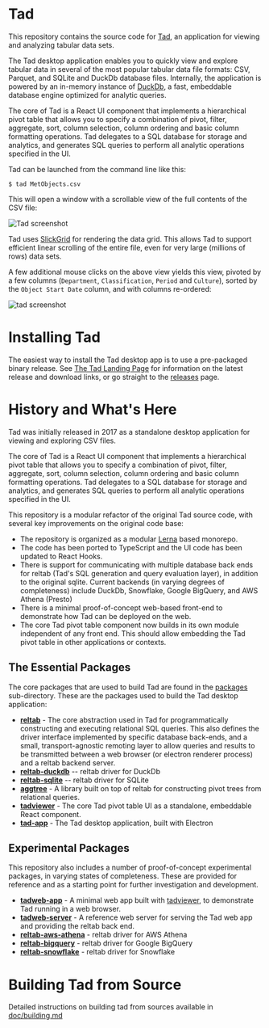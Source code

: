 # Tad

This repository contains the source code for [Tad](https://www.tadviewer.com), an application for viewing and analyzing tabular
data sets.

The Tad desktop application enables you to quickly view and explore tabular data in several of the most popular
tabular data file formats: CSV, Parquet, and SQLite and DuckDb database files.
Internally, the application is powered by an in-memory instance of [DuckDb](https://duckdb.org/), a fast, embeddable database engine optimized for analytic queries.

The core of Tad is a React UI component that implements a hierarchical pivot table that allows you to specify a combination of pivot, filter, aggregate, sort, column selection, column ordering and basic column formatting operations. Tad delegates to a SQL database for storage and analytics, and generates SQL queries to perform all
analytic operations specified in the UI.

Tad can be launched from the command line like this:

    $ tad MetObjects.csv

This will open a window with a scrollable view of the full contents of the CSV file:

![Tad screenshot](doc/screenshots/tad-metobjects-unpivoted.png "Unpivoted view of CSV file")

Tad uses [SlickGrid](http://slickgrid.net/) for rendering the data grid. This allows Tad to support efficient linear
scrolling of the entire file, even for very large (millions of rows) data sets.

A few additional mouse clicks on the above view yields this view, pivoted by a few
columns (`Department`, `Classification`, `Period` and `Culture`), sorted by the `Object Start Date` column, and
with columns re-ordered:

![tad screenshot](doc/screenshots/tad-metobjects-pivoted.png "Met Museum Objects with Pivots")

# Installing Tad

The easiest way to install the Tad desktop app is to use a pre-packaged binary release. See [The Tad Landing Page](http://tadviewer.com/#news) for information on the latest release and download links, or go straight to the [releases](/releases) page.

# History and What's Here

Tad was initially released in 2017 as a standalone desktop application for viewing and exploring CSV files.

The core of Tad is a React UI component that implements a hierarchical pivot table that allows you to specify a combination of pivot, filter, aggregate, sort, column selection, column ordering and basic column formatting operations. Tad delegates to a SQL database for storage and analytics, and generates SQL queries to perform all
analytic operations specified in the UI.

This repository is a modular refactor of the original Tad source code, with several key improvements on the original code base:

- The repository is organized as a modular [Lerna](https://lerna.js.org/) based monorepo.
- The code has been ported to TypeScript and the UI code has been updated to React Hooks.
- There is support for communicating with multiple database back ends for reltab (Tad's SQL generation and query evaluation layer), in addition to the original sqlite. Current backends (in varying degrees of completeness) include DuckDb, Snowflake, Google BigQuery, and AWS Athena (Presto)
- There is a minimal proof-of-concept web-based front-end to demonstrate how Tad can be deployed on the web.
- The core Tad pivot table component now builds in its own module independent of any front end. This should allow embedding the Tad pivot table in other applications or contexts.

## The Essential Packages

The core packages that are used to build Tad are found in the [packages](./packages) sub-directory. These are the packages
used to build the Tad desktop application:

- [**reltab**](./packages/reltab) - The core abstraction used in Tad for programmatically constructing and executing relational SQL queries. This also defines the driver interface implemented by specific database back-ends, and a small, transport-agnostic remoting layer to allow queries and results to be transmitted between a web browser
  (or electron renderer process) and a reltab backend server.
- [**reltab-duckdb**](./packages/reltab-duckdb/) -- reltab driver for DuckDb
- [**reltab-sqlite**](./packages/reltab-sqlite/) -- reltab driver for SQLite
- [**aggtree**](./packages/aggtree/) - A library built on top of reltab for constructing pivot trees from relational queries.
- [**tadviewer**](./packages/tadviewer/) - The core Tad pivot table UI as a standalone, embeddable React component.
- [**tad-app**](./packages/tad-app/) - The Tad desktop application, built with Electron

## Experimental Packages

This repository also includes a number of proof-of-concept experimental packages, in varying states of completeness. These are provided for reference and as a starting
point for further investigation and development.

- [**tadweb-app**](./packages/tadweb-app/) - A minimal web app built with [tadviewer](./packages/tadviewer/), to demonstrate Tad running in a web browser.
- [**tadweb-server**](./packages/tadweb-server/) - A reference web server for serving the Tad web app and providing the reltab back end.
- [**reltab-aws-athena**](./packages/reltab-aws-athena/) - reltab driver for AWS Athena
- [**reltab-bigquery**](./packages/reltab-bigquery/) - reltab driver for Google BigQuery
- [**reltab-snowflake**](./packages/reltab-snowflake/) - reltab driver for Snowflake

# Building Tad from Source

Detailed instructions on building tad from sources available in [doc/building.md](doc/building.md)
